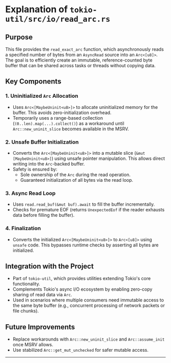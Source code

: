 # Explanation of `tokio-util/src/io/read_arc.rs`

## Purpose
This file provides the `read_exact_arc` function, which asynchronously reads a specified number of bytes from an `AsyncRead` source into an `Arc<[u8]>`. The goal is to efficiently create an immutable, reference-counted byte buffer that can be shared across tasks or threads without copying data.

## Key Components

### 1. **Uninitialized `Arc` Allocation**
   - Uses `Arc<[MaybeUninit<u8>]>` to allocate uninitialized memory for the buffer. This avoids zero-initialization overhead.
   - Temporarily uses a range-based collection (`(0..len).map(...).collect()`) as a workaround until `Arc::new_uninit_slice` becomes available in the MSRV.

### 2. **Unsafe Buffer Initialization**
   - Converts the `Arc<[MaybeUninit<u8>]>` into a mutable slice (`&mut [MaybeUninit<u8>]`) using unsafe pointer manipulation. This allows direct writing into the `Arc`-backed buffer.
   - Safety is ensured by:
     - Sole ownership of the `Arc` during the read operation.
     - Guaranteed initialization of all bytes via the read loop.

### 3. **Async Read Loop**
   - Uses `read.read_buf(&mut buf).await` to fill the buffer incrementally.
   - Checks for premature EOF (returns `UnexpectedEof` if the reader exhausts data before filling the buffer).

### 4. **Finalization**
   - Converts the initialized `Arc<[MaybeUninit<u8>]>` to `Arc<[u8]>` using `unsafe` code. This bypasses runtime checks by asserting all bytes are initialized.

## Integration with the Project
- Part of `tokio-util`, which provides utilities extending Tokio's core functionality.
- Complements Tokio's async I/O ecosystem by enabling zero-copy sharing of read data via `Arc`.
- Used in scenarios where multiple consumers need immutable access to the same byte buffer (e.g., concurrent processing of network packets or file chunks).

## Future Improvements
- Replace workarounds with `Arc::new_uninit_slice` and `Arc::assume_init` once MSRV allows.
- Use stabilized `Arc::get_mut_unchecked` for safer mutable access.

---
